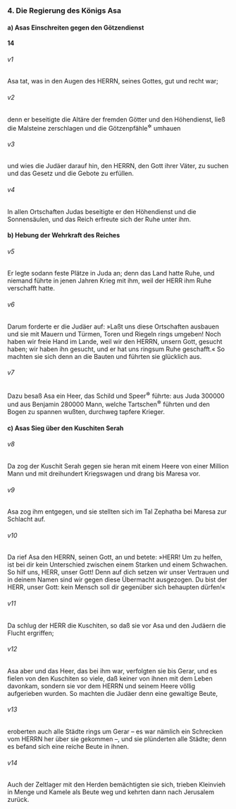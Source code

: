 ### 4. Die Regierung des Königs Asa

#### a) Asas Einschreiten gegen den Götzendienst

__14__

###### v1
Asa tat, was in den Augen des HERRN, seines Gottes, gut und recht war;

###### v2
denn er beseitigte die Altäre der fremden Götter und den Höhendienst, ließ die Malsteine zerschlagen und die Götzenpfähle<sup title="oder: heiligen Bäume">&#x2732;</sup>
 umhauen

###### v3
und wies die Judäer darauf hin, den HERRN, den Gott ihrer Väter, zu suchen und das Gesetz und die Gebote zu erfüllen.

###### v4
In allen Ortschaften Judas beseitigte er den Höhendienst und die Sonnensäulen, und das Reich erfreute sich der Ruhe unter ihm.

#### b) Hebung der Wehrkraft des Reiches


###### v5
Er legte sodann feste Plätze in Juda an; denn das Land hatte Ruhe, und niemand führte in jenen Jahren Krieg mit ihm, weil der HERR ihm Ruhe verschafft hatte.

###### v6
Darum forderte er die Judäer auf: »Laßt uns diese Ortschaften ausbauen und sie mit Mauern und Türmen, Toren und Riegeln rings umgeben! Noch haben wir freie Hand im Lande, weil wir den HERRN, unsern Gott, gesucht haben; wir haben ihn gesucht, und er hat uns ringsum Ruhe geschafft.« So machten sie sich denn an die Bauten und führten sie glücklich aus.

###### v7
Dazu besaß Asa ein Heer, das Schild und Speer<sup title="11,11">&#x2732;</sup>
 führte: aus Juda 300000 und aus Benjamin 280000 Mann, welche Tartschen<sup title="d.h. kleine Schilde">&#x2732;</sup>
 führten und den Bogen zu spannen wußten, durchweg tapfere Krieger.

#### c) Asas Sieg über den Kuschiten Serah


###### v8
Da zog der Kuschit Serah gegen sie heran mit einem Heere von einer Million Mann und mit dreihundert Kriegswagen und drang bis Maresa vor.

###### v9
Asa zog ihm entgegen, und sie stellten sich im Tal Zephatha bei Maresa zur Schlacht auf.

###### v10
Da rief Asa den HERRN, seinen Gott, an und betete: »HERR! Um zu helfen, ist bei dir kein Unterschied zwischen einem Starken und einem Schwachen. So hilf uns, HERR, unser Gott! Denn auf dich setzen wir unser Vertrauen und in deinem Namen sind wir gegen diese Übermacht ausgezogen. Du bist der HERR, unser Gott: kein Mensch soll dir gegenüber sich behaupten dürfen!«

###### v11
Da schlug der HERR die Kuschiten, so daß sie vor Asa und den Judäern die Flucht ergriffen;

###### v12
Asa aber und das Heer, das bei ihm war, verfolgten sie bis Gerar, und es fielen von den Kuschiten so viele, daß keiner von ihnen mit dem Leben davonkam, sondern sie vor dem HERRN und seinem Heere völlig aufgerieben wurden. So machten die Judäer denn eine gewaltige Beute,

###### v13
eroberten auch alle Städte rings um Gerar – es war nämlich ein Schrecken vom HERRN her über sie gekommen –, und sie plünderten alle Städte; denn es befand sich eine reiche Beute in ihnen.

###### v14
Auch der Zeltlager mit den Herden bemächtigten sie sich, trieben Kleinvieh in Menge und Kamele als Beute weg und kehrten dann nach Jerusalem zurück.